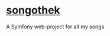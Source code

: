 <a href="http://www.richardputz.de">songothek</a>
=========

A Symfony web-project for all my songs


